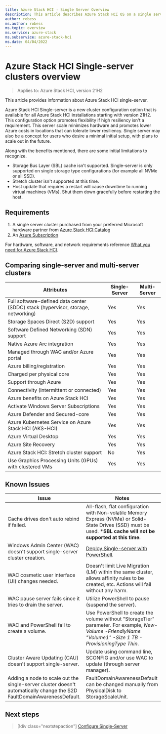 ```yaml
---
title: Azure Stack HCI - Single Server Overview
description: This article describes Azure Stack HCI OS on a single server
author: robess
ms.author: robess
ms.topic: overview
ms.service: azure-stack
ms.subservice: azure-stack-hci
ms.date: 04/04/2022
---
```


# **Azure Stack HCI Single-server clusters overview**
> Applies to: Azure Stack HCI, version 21H2

This article provides information about Azure Stack HCI single-server.

Azure Stack HCI Single-server is a new cluster configuration option that is available for all Azure Stack HCI installations starting with version 21H2. This configuration option promotes flexibility if high resiliency isn't a requirement. This server scale minimizes hardware and promotes lower Azure costs in locations that can tolerate lower resiliency. Single server may also be a concept for users who desire a minimal initial setup, with plans to scale out in the future.

Along with the benefits mentioned, there are some initial limitations to recognize.
- Storage Bus Layer (SBL) cache isn't supported. Single-server is only supported on single storage type configurations (for example all NVMe or all SSD).
- Stretch cluster isn't supported at this time.
- Host update that requires a restart will cause downtime to running virtual machines (VMs). Shut them down gracefully before restarting the host.
## **Requirements**

1. A single server cluster purchased from your preferred Microsoft hardware partner from [Azure Stack HCI Catalog](https://hcicatalog.azurewebsites.net/#/)
2. An [Azure Subscription](https://azure.microsoft.com/)

For hardware, software, and network requirements reference [What you need for Azure Stack HCI](/azure-stack/hci/overview#what-you-need-for-azure-stack-hci).
## **Comparing single-server and multi-server clusters**
|Attributes | Single-Server | Multi-Server |
|----------|-----------|-----------|
|Full software-defined data center (SDDC) stack (hypervisor, storage, networking) | Yes | Yes|
|Storage Spaces Direct (S2D) support | Yes | Yes |
|Software Defined Networking (SDN) support | Yes | Yes |
|Native Azure Arc integration | Yes | Yes |
|Managed through WAC and/or Azure portal | Yes | Yes |
|Azure billing/registration | Yes | Yes |
|Charged per physical core| Yes | Yes |
|Support through Azure | Yes | Yes |
|Connectivity (intermittent or connected) | Yes | Yes |
|Azure benefits on Azure Stack HCI | Yes | Yes |
|Activate Windows Server Subscriptions | Yes | Yes |
|Azure Defender and Secured-core | Yes | Yes |
|Azure Kubernetes Service on Azure Stack HCI (AKS-HCI) | Yes | Yes |
|Azure Virtual Desktop | Yes | Yes |
|Azure Site Recovery | Yes | Yes |
|Azure Stack HCI: Stretch cluster support | No | Yes |
|Use Graphics Processing Units (GPUs) with clustered VMs | Yes | Yes |

## **Known Issues**
|Issue | Notes|
|-----------|---------------|
|Cache drives don't auto rebind if failed. | All-flash, flat configuration with Non-volatile Memory Express (NVMe) or Solid-State Drives (SSD) must be used. ***SBL cache will not be supported at this time**. |
|Windows Admin Center (WAC) doesn't support single-server cluster creation. | [Deploy Single-server with PowerShell](../deploy/create-cluster-powershell.md). |
|WAC cosmetic user interface (UI) changes needed. | Doesn't limit Live Migration (LM) within the same cluster, allows affinity rules to be created, etc. Actions will fail without any harm. |
|WAC pause server fails since it tries to drain the server. | Utilize PowerShell to pause (suspend the server). |
|WAC and PowerShell fail to create a volume. | Use PowerShell to create the volume without "StorageTier" parameter. For example,  *New-Volume -FriendlyName "Volume1" -Size 1 TB -ProvisioningType Thin*. |
|Cluster Aware Updating (CAU) doesn't support single-server. |Update using command line, SCONFIG and/or use WAC to update (through server manager). |
|Adding a node to scale out the single-server cluster doesn't automatically change the S2D FaultDomainAwarenessDefault. |FaultDomainAwarenessDefault can be changed manually from PhysicalDisk to StorageScaleUnit. |
## Next steps

> [!div class="nextstepaction"]
> [Configure Single-Server](../deploy/configure-hci-os-single-server.md)
